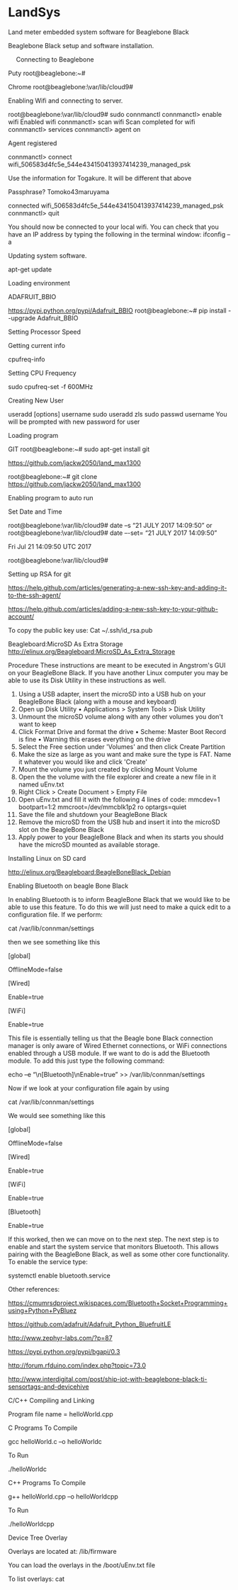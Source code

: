 # LandSys
Land meter embedded system software for Beaglebone Black

Beaglebone Black setup and software installation.





 
Connecting to Beaglebone

Puty
root@beaglebone:~#    

Chrome
root@beaglebone:\var/lib/cloud9#    






Enabling Wifi and connecting to server.

root@beaglebone:\var/lib/cloud9#    sudo connmanctl
connmanctl> enable wifi
Enabled wifi
connmanctl> scan wifi
Scan completed for wifi
connmanctl> services
connmanctl> agent on

Agent registered

connmanctl> connect wifi_506583d4fc5e_544e434150413937414239_managed_psk

Use the information for Togakure.  It will be different that above

Passphrase? Tomoko43maruyama

connected wifi_506583d4fc5e_544e434150413937414239_managed_psk
connmanctl> quit

You should now be connected to your local wifi. You can check that you have an IP address by typing the following in the terminal window:
ifconfig –a




Updating system software.

apt-get update



Loading environment


ADAFRUIT_BBIO

https://pypi.python.org/pypi/Adafruit_BBIO
root@beaglebone:~# pip install --upgrade Adafruit_BBIO


Setting Processor Speed

Getting current info

cpufreq-info

Setting CPU Frequency

sudo cpufreq-set -f 600MHz


Creating New User

useradd [options] username
sudo useradd zls
sudo passwd username   You will be prompted with new password for user




Loading program

GIT
root@beaglebone:~# sudo apt-get install git   

 https://github.com/jackw2050/land_max1300


root@beaglebone:~#  git clone https://github.com/jackw2050/land_max1300



Enabling program to auto run

Set Date and Time

root@beaglebone:\var/lib/cloud9#    date –s “21 JULY 2017 14:09:50”
or
root@beaglebone:\var/lib/cloud9#    date –-set= “21 JULY 2017 14:09:50”

Fri Jul 21 14:09:50 UTC 2017

root@beaglebone:\var/lib/cloud9#    




Setting up RSA for git

https://help.github.com/articles/generating-a-new-ssh-key-and-adding-it-to-the-ssh-agent/


https://help.github.com/articles/adding-a-new-ssh-key-to-your-github-account/


To copy the public key use:
Cat ~/.ssh/id_rsa.pub


Beagleboard:MicroSD As Extra Storage
http://elinux.org/Beagleboard:MicroSD_As_Extra_Storage

Procedure
These instructions are meant to be executed in Angstrom's GUI on your BeagleBone Black. If you have another Linux computer you may be able to use its Disk Utility in these instructions as well.
1. Using a USB adapter, insert the microSD into a USB hub on your BeagleBone Black (along with a mouse and keyboard)
2. Open up Disk Utility
•	Applications > System Tools > Disk Utility
3. Unmount the microSD volume along with any other volumes you don't want to keep
4. Click Format Drive and format the drive
•	Scheme: Master Boot Record is fine
•	Warning this erases everything on the drive
5. Select the Free section under 'Volumes' and then click Create Partition
6. Make the size as large as you want and make sure the type is FAT. Name it whatever you would like and click 'Create'
7. Mount the volume you just created by clicking Mount Volume
8. Open the the volume with the file explorer and create a new file in it named uEnv.txt
9. Right Click > Create Document > Empty File
10. Open uEnv.txt and fill it with the following 4 lines of code:
mmcdev=1 bootpart=1:2 mmcroot=/dev/mmcblk1p2 ro optargs=quiet 
11. Save the file and shutdown your BeagleBone Black
12. Remove the microSD from the USB hub and insert it into the microSD slot on the BeagleBone Black
13. Apply power to your BeagleBone Black and when its starts you should have the microSD mounted as available storage.


Installing Linux on SD card


http://elinux.org/Beagleboard:BeagleBoneBlack_Debian






Enabling Bluetooth on beagle Bone Black



In enabling Bluetooth is to inform BeagleBone Black that we would like to be able to use this feature. To do this we will just need to make a quick edit to a configuration file. If we perform: 

cat /var/lib/connman/settings 

then we see something like this 

[global] 

OfflineMode=false

[Wired] 

Enable=true 

[WiFi] 

Enable=true

This file is essentially telling us that the Beagle bone Black connection manager is only aware of Wired Ethernet connections, or WiFi connections enabled through a USB module. If we want to do is add the Bluetooth module. To add this just type the following command:

echo –e “\n[Bluetooth]\nEnable=true” >> /var/lib/connman/settings 

Now if we look at your configuration file again by using 

cat /var/lib/connman/settings 

We would see something like this 

[global] 

OfflineMode=false 

[Wired] 

Enable=true 

[WiFi] 

Enable=true 

[Bluetooth] 

Enable=true 

If this worked, then we can move on to the next step. The next step is to enable and start the system service that monitors Bluetooth. This allows pairing with the BeagleBone Black, as well as some other core functionality. 
To enable the service type: 

systemctl enable bluetooth.service



Other references:

https://cmumrsdproject.wikispaces.com/Bluetooth+Socket+Programming+using+Python+PyBluez

https://github.com/adafruit/Adafruit_Python_BluefruitLE

http://www.zephyr-labs.com/?p=87

https://pypi.python.org/pypi/bgapi/0.3

http://forum.rfduino.com/index.php?topic=73.0

http://www.interdigital.com/post/ship-iot-with-beaglebone-black-ti-sensortags-and-devicehive



C/C++ Compiling and Linking

Program file name = helloWorld.cpp

C Programs
To Compile

gcc helloWorld.c –o helloWorldc 

To Run

./helloWorldc

C++ Programs
To Compile

g++ helloWorld.cpp –o helloWorldcpp 

To Run

./helloWorldcpp



Device Tree Overlay

Overlays are located at: /lib/firmware

You can load the overlays in the /boot/uEnv.txt file

To list overlays: cat  
